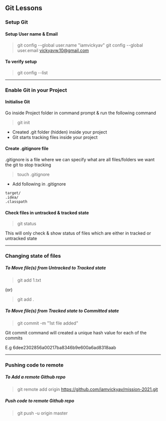 ## Git Lessons

### Setup Git

#### Setup User name & Email

> git config --global user.name "iamvickyav"
> git config --global user.email vickyavw.10@gmail.com

#### To verify setup

> git config --list

<hr />

### Enable Git in your Project

#### Initialise Git

Go inside Project folder in command prompt & run the following command

> git init

- Created .git folder (hidden) inside your project
- Git starts tracking files inside your project

#### Create .gitignore file

.gitignore is a file where we can specify what are all files/folders we want the git to stop tracking  

> touch .gitignore

- Add following in .gitignore
``` 
target/ 
.idea/
.classpath
```

#### Check files in untracked & tracked state

> git status

This will only check & show status of files which are either in tracked or untracked state

<hr />

### Changing state of files

##### To Move file(s) from Untracked to Tracked state

> git add 1.txt

(or)

> git add .

##### To Move file(s) from Tracked state to Committed state

> git commit -m "1st file added"

Git commit command will created a unique hash value for each of the commits

E.g 6dee2302856a00217ba8346b9e600a6ad8318aab

<hr />

### Pushing code to remote

##### To Add a remote Github repo

> git remote add origin https://github.com/iamvickyav/mission-2021.git

    
##### Push code to remote Github repo

> git push -u origin master